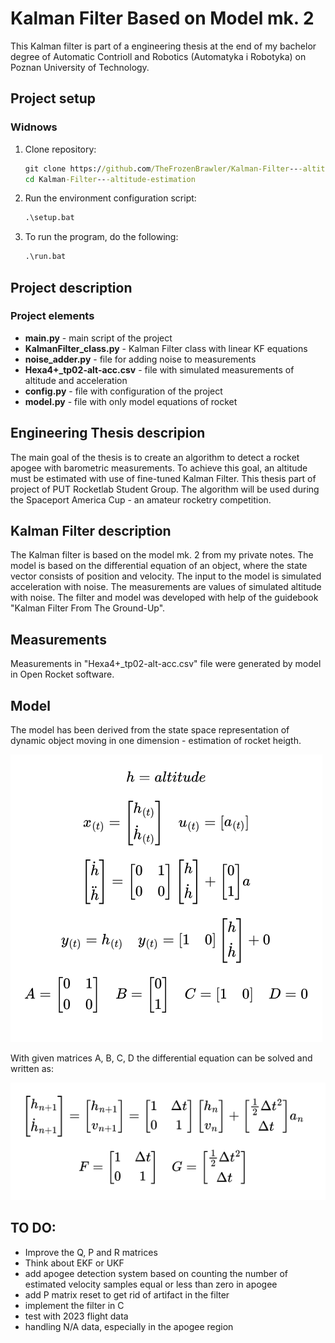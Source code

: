 # Kalman Filter Based on Model mk. 2
This Kalman filter is part of a engineering thesis at the end of my bachelor degree of Automatic Contrioll and Robotics (Automatyka i Robotyka) on Poznan University of Technology.

## Project setup
### Widnows
1. Clone repository:
    ```cmd
    git clone https://github.com/TheFrozenBrawler/Kalman-Filter---altitude-estimation
    cd Kalman-Filter---altitude-estimation
    ```

2. Run the environment configuration script:
    ```cmd
    .\setup.bat
    ```

3. To run the program, do the following:
    ```cmd
    .\run.bat
    ```

## Project description
### Project elements
* **main.py** - main script of the project
* **KalmanFilter_class.py** - Kalman Filter class with linear KF equations
* **noise_adder.py** - file for adding noise to measurements
* **Hexa4+_tp02-alt-acc.csv** - file with simulated measurements of altitude and acceleration
* **config.py** - file with configuration of the project
* **model.py** - file with only model equations of rocket

## Engineering Thesis descripion
The main goal of the thesis is to create an algorithm to detect a rocket apogee with barometric measurements. To achieve this goal, an altitude must be estimated with use of fine-tuned Kalman Filter. This thesis part of project of PUT Rocketlab Student Group. The algorithm will be used during the Spaceport America Cup - an amateur rocketry competition.

## Kalman Filter description
The Kalman filter is based on the model mk. 2 from my private notes.
The model is based on the differential equation of an object, where the state vector consists of position and velocity. The input to the model is simulated acceleration with noise. The measurements are values of simulated altitude with noise.
The filter and model was developed with help of the guidebook "Kalman Filter From The Ground-Up".

## Measurements
Measurements in "Hexa4+_tp02-alt-acc.csv" file were generated by model in Open Rocket software.

## Model
The model has been derived from the state space representation of dynamic object moving in one dimension - estimation of rocket heigth.

![state space representation](img/state_eq_model.png)

With given matrices A, B, C, D the differential equation can be solved and written as:

![derivative model](img/deriv_model.png)

## TO DO:
- Improve the Q, P and R matrices 
- Think about EKF or UKF
- add apogee detection system based on counting the number of estimated velocity samples equal or less than zero in apogee
- add P matrix reset to get rid of artifact in the filter
- implement the filter in C
- test with 2023 flight data
- handling N/A data, especially in the apogee region
